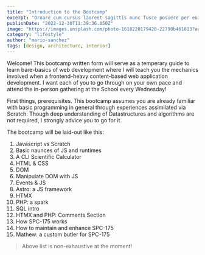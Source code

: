 ```yaml
---
title: "Introduction to the Bootcamp"
excerpt: "Ornare cum cursus laoreet sagittis nunc fusce posuere per euismod dis vehicula a, semper fames lacus maecenas dictumst pulvinar neque enim non potenti. Torquent hac sociosqu eleifend potenti."
publishDate: "2022-12-30T11:39:36.050Z"
image: "https://images.unsplash.com/photo-1618220179428-22790b461013?auto=format&fit=crop&w=927&h=927"
category: "lifestyle"
author: "mario-sanchez"
tags: [design, architecture, interior]
---
```


Welcome! This bootcamp written form will serve as a temperary guide to learn bare-basics of web development
where I will teach you the mechanics involved when a frontend-heavy content-based web application development.
I want each of you to go through on your own pace and attend the in-person gathering at the School every
Wednesday!

First things, prerequisites. This bootcamp assumes you are already familiar with basic programming in general
through experiences assimilated via Scratch. Though deep understanding of Datastructures and algorithms are not
required, I strongly advice you to go for it.

The bootcamp will be laid-out like this:

1. Javascript vs Scratch
2. Basic naunces of JS and runtimes
3. A CLI Scientific Calculator 
4. HTML & CSS
5. DOM
6. Manipulate DOM with JS
7. Events & JS
8. Astro: a JS framework
9. HTMX
10. PHP: a spark
11. SQL intro
12. HTMX and PHP: Comments Section
13. How SPC-175 works
14. How to maintain and enhance SPC-175
15. Mathew: a custom butler for SPC-175

> Above list is non-exhaustive at the moment!

